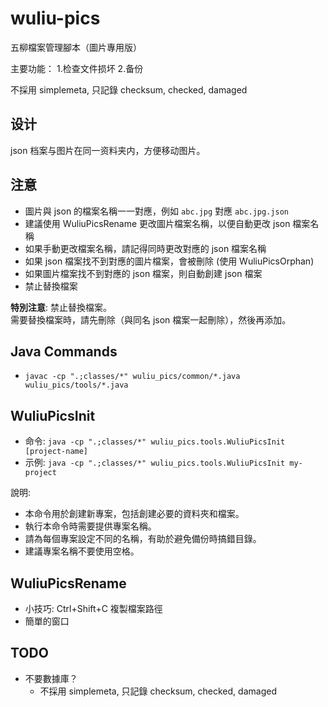 # wuliu-pics

五柳檔案管理腳本（圖片專用版）

主要功能： 1.检查文件损坏 2.备份

不採用 simplemeta, 只記錄 checksum, checked, damaged


## 设计

json 档案与图片在同一资料夹内，方便移动图片。


## 注意

- 圖片與 json 的檔案名稱一一對應，例如 `abc.jpg` 對應 `abc.jpg.json`
- 建議使用 WuliuPicsRename 更改圖片檔案名稱，以便自動更改 json 檔案名稱
- 如果手動更改檔案名稱，請記得同時更改對應的 json 檔案名稱
- 如果 json 檔案找不到對應的圖片檔案，會被刪除 (使用 WuliuPicsOrphan)
- 如果圖片檔案找不到對應的 json 檔案，則自動創建 json 檔案
- 禁止替換檔案

**特別注意**: 禁止替換檔案。  
需要替換檔案時，請先刪除（與同名 json 檔案一起刪除），然後再添加。


## Java Commands

- `javac -cp ".;classes/*" wuliu_pics/common/*.java wuliu_pics/tools/*.java`


## WuliuPicsInit

- 命令: `java -cp ".;classes/*" wuliu_pics.tools.WuliuPicsInit [project-name]`
- 示例: `java -cp ".;classes/*" wuliu_pics.tools.WuliuPicsInit my-project`

說明:

- 本命令用於創建新專案，包括創建必要的資料夾和檔案。
- 執行本命令時需要提供專案名稱。
- 請為每個專案設定不同的名稱，有助於避免備份時搞錯目錄。
- 建議專案名稱不要使用空格。


## WuliuPicsRename

- 小技巧: Ctrl+Shift+C 複製檔案路徑
- 簡單的窗口

## TODO

- 不要數據庫？
  - 不採用 simplemeta, 只記錄 checksum, checked, damaged

